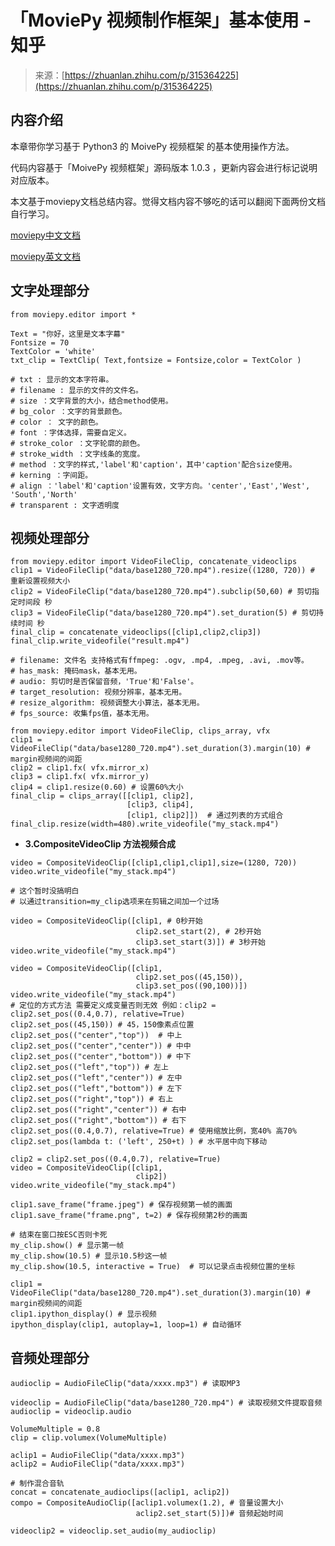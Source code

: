 <!--yml
category: 视频
date: 2022-04-26 11:46:27
-->

# 「MoviePy 视频制作框架」基本使用 - 知乎

> 来源：[https://zhuanlan.zhihu.com/p/315364225](https://zhuanlan.zhihu.com/p/315364225)

## 内容介绍

本章带你学习基于 Python3 的 MoivePy 视频框架 的基本使用操作方法。

代码内容基于「MoivePy 视频框架」源码版本 1.0.3 ，更新内容会进行标记说明对应版本。

本文基于moviepy文档总结内容。觉得文档内容不够吃的话可以翻阅下面两份文档自行学习。

[moviepy中文文档](https://link.zhihu.com/?target=http%3A//doc.moviepy.com.cn/)

[moviepy英文文档](https://link.zhihu.com/?target=https%3A//zulko.github.io/moviepy/index.html)

## 文字处理部分

```
from moviepy.editor import *
```

```
Text = "你好，这里是文本字幕"
Fontsize = 70
TextColor = 'white'
txt_clip = TextClip( Text,fontsize = Fontsize,color = TextColor )

# txt : 显示的文本字符串。 
# filename : 显示的文件的文件名。 
# size ：文字背景的大小，结合method使用。 
# bg_color ：文字的背景颜色。 
# color ： 文字的颜色。 
# font ：字体选择，需要自定义。 
# stroke_color ：文字轮廓的颜色。 
# stroke_width ：文字线条的宽度。 
# method ：文字的样式,'label'和'caption'，其中'caption'配合size使用。 
# kerning ：字间距。 
# align ：'label'和'caption'设置有效，文字方向。'center','East','West', 'South','North' 
# transparent : 文字透明度
```

## 视频处理部分

```
from moviepy.editor import VideoFileClip, concatenate_videoclips
clip1 = VideoFileClip("data/base1280_720.mp4").resize((1280, 720)) # 重新设置视频大小
clip2 = VideoFileClip("data/base1280_720.mp4").subclip(50,60) # 剪切指定时间段 秒
clip3 = VideoFileClip("data/base1280_720.mp4").set_duration(5) # 剪切持续时间 秒
final_clip = concatenate_videoclips([clip1,clip2,clip3])
final_clip.write_videofile("result.mp4")

# filename: 文件名 支持格式有ffmpeg: .ogv, .mp4, .mpeg, .avi, .mov等。
# has_mask: 掩码mask，基本无用。
# audio: 剪切时是否保留音频，'True'和'False'。
# target_resolution: 视频分辨率，基本无用。
# resize_algorithm: 视频调整大小算法，基本无用。
# fps_source: 收集fps值，基本无用。
```

```
from moviepy.editor import VideoFileClip, clips_array, vfx
clip1 = VideoFileClip("data/base1280_720.mp4").set_duration(3).margin(10) # margin视频间的间距
clip2 = clip1.fx( vfx.mirror_x)
clip3 = clip1.fx( vfx.mirror_y)
clip4 = clip1.resize(0.60) # 设置60%大小
final_clip = clips_array([[clip1, clip2],
                          [clip3, clip4],
                          [clip1, clip2]])  # 通过列表的方式组合
final_clip.resize(width=480).write_videofile("my_stack.mp4")
```

*   **3.CompositeVideoClip 方法视频合成**

```
video = CompositeVideoClip([clip1,clip1,clip1],size=(1280, 720))
video.write_videofile("my_stack.mp4")
```

```
# 这个暂时没搞明白
# 以通过transition=my_clip选项来在剪辑之间加一个过场
```

```
video = CompositeVideoClip([clip1, # 0秒开始
                            clip2.set_start(2), # 2秒开始
                            clip3.set_start(3)]) # 3秒开始
video.write_videofile("my_stack.mp4")
```

```
video = CompositeVideoClip([clip1,
                            clip2.set_pos((45,150)),
                            clip3.set_pos((90,100))])
video.write_videofile("my_stack.mp4")
# 定位的方式方法 需要定义成变量否则无效 例如：clip2 = clip2.set_pos((0.4,0.7), relative=True)
clip2.set_pos((45,150)) # 45，150像素点位置
clip2.set_pos(("center","top"))  # 中上
clip2.set_pos(("center","center")) # 中中
clip2.set_pos(("center","bottom")) # 中下
clip2.set_pos(("left","top")) # 左上
clip2.set_pos(("left","center")) # 左中
clip2.set_pos(("left","bottom")) # 左下
clip2.set_pos(("right","top")) # 右上
clip2.set_pos(("right","center")) # 右中
clip2.set_pos(("right","bottom")) # 右下
clip2.set_pos((0.4,0.7), relative=True) # 使用缩放比例，宽40% 高70%
clip2.set_pos(lambda t: ('left', 250+t) ) # 水平居中向下移动

clip2 = clip2.set_pos((0.4,0.7), relative=True)
video = CompositeVideoClip([clip1,
                            clip2])
video.write_videofile("my_stack.mp4")
```

```
clip1.save_frame("frame.jpeg") # 保存视频第一帧的画面
clip1.save_frame("frame.png", t=2) # 保存视频第2秒的画面
```

```
# 结束在窗口按ESC否则卡死
my_clip.show() # 显示第一帧
my_clip.show(10.5) # 显示10.5秒这一帧
my_clip.show(10.5, interactive = True)  # 可以记录点击视频位置的坐标
```

```
clip1 = VideoFileClip("data/base1280_720.mp4").set_duration(3).margin(10) # margin视频间的间距
clip1.ipython_display() # 显示视频
ipython_display(clip1, autoplay=1, loop=1) # 自动循环
```

## 音频处理部分

```
audioclip = AudioFileClip("data/xxxx.mp3") # 读取MP3

videoclip = AudioFileClip("data/base1280_720.mp4") # 读取视频文件提取音频
audioclip = videoclip.audio
```

```
VolumeMultiple = 0.8
clip = clip.volumex(VolumeMultiple)
```

```
aclip1 = AudioFileClip("data/xxxx.mp3")
aclip2 = AudioFileClip("data/xxxx.mp3")

# 制作混合音轨
concat = concatenate_audioclips([aclip1, aclip2])
compo = CompositeAudioClip([aclip1.volumex(1.2), # 音量设置大小
                            aclip2.set_start(5)])# 音频起始时间
```

```
videoclip2 = videoclip.set_audio(my_audioclip)
```